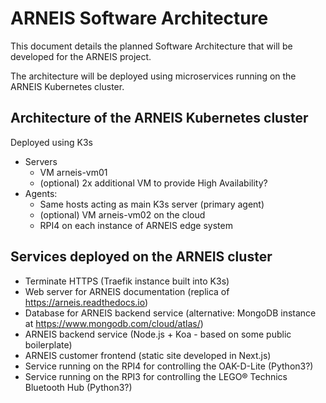 # ARNEIS Software Architecture

This document details the planned Software Architecture that will be developed for the ARNEIS project.

The architecture will be deployed using microservices running on the ARNEIS Kubernetes cluster.

## Architecture of the ARNEIS Kubernetes cluster

Deployed using K3s

* Servers
  - VM arneis-vm01
  - (optional) 2x additional VM to provide High Availability?
* Agents:
  - Same hosts acting as main K3s server (primary agent)
  - (optional) VM arneis-vm02 on the cloud
  - RPI4 on each instance of ARNEIS edge system

## Services deployed on the ARNEIS cluster

* Terminate HTTPS (Traefik instance built into K3s)
* Web server for ARNEIS documentation (replica of <https://arneis.readthedocs.io>)
* Database for ARNEIS backend service (alternative: MongoDB instance at <https://www.mongodb.com/cloud/atlas/>)
* ARNEIS backend service (Node.js + Koa - based on some public boilerplate)
* ARNEIS customer frontend (static site developed in Next.js)
* Service running on the RPI4 for controlling the OAK-D-Lite (Python3?)
* Service running on the RPI3 for controlling the LEGO&reg; Technics Bluetooth Hub (Python3?)

<!-- EOF -->
